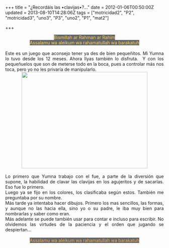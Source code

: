 +++
title = "¿Recordáis las •clavijas•?..."
date = 2012-01-06T00:50:00Z
updated = 2013-08-10T14:28:06Z
tags = ["motricidad2", "P2", "motricidad3", "uno3", "P3", "uno2", "P1", "mat2"]

+++

<div dir="ltr" style="text-align: left;" trbidi="on"><div class="separator" style="clear: both; text-align: center;"><span style="background-color: #666666; color: #ffd966;">Bismillah ar Rahman ar Rahim</span></div><div class="separator" style="clear: both; text-align: center;"><span style="background-color: #666666; color: #ffd966;">Assalamu wa aleikum wa rahamatullah wa barakatuh</span></div><div class="separator" style="clear: both; text-align: center;"><br /></div><div class="separator" style="clear: both; text-align: justify;">Este es un juego que aconsejo tener ya des de bien pequeñitos. Mi Yumna lo tuvo desde los 12 meses. Ahora Ilyas también lo disfruta.&nbsp; Y con los pequeñuelos que son de meterse todo en la boca, pues a controlar más nos toca, pero yo no les privaría de manipularlo.</div><div class="separator" style="clear: both; text-align: center;"><a href="http://4.bp.blogspot.com/-30z51djeKT0/UgA15h28seI/AAAAAAAAE7k/MHnwE9vMyk0/s1600/DSC02279.png" imageanchor="1" style="margin-left: 1em; margin-right: 1em;"><img border="0" height="307" src="http://4.bp.blogspot.com/-30z51djeKT0/UgA15h28seI/AAAAAAAAE7k/MHnwE9vMyk0/s400/DSC02279.png" width="400" /></a></div><div class="separator" style="clear: both; text-align: justify;"><br /></div><div class="separator" style="clear: both; text-align: justify;">Lo primero que Yumna trabajo con el fue, a parte de la diversión que supone, la habilidad de clavar las clavijas en los agujeritos y de sacarlas. Eso fue lo primero.&nbsp;</div><div class="separator" style="clear: both; text-align: justify;">Luego ya se fijo en los colores, los clasificaba según estos. También me preguntaba por su nombre.</div><div class="separator" style="clear: both; text-align: justify;">Más tarde ya intentaba hacer dibujos. Primero los mas sencillos, las formas, y aunque no las hacia ella, sino yo o su padre, le iba muy bien para nombrarlas y saber como eran.</div><div class="separator" style="clear: both; text-align: justify;">Más adelante se puede también usar para contar e incluso para escribir. No olvidemos las virtudes de la paciencia y el orden que jugando se despiertan...</div><div class="separator" style="clear: both; text-align: justify;"><br /></div><div class="separator" style="clear: both; text-align: center;"><span style="background-color: #666666;"><span style="color: #f6b26b;">Assalamu wa aleikum wa rahamatullah wa barakatuh</span></span></div><div class="separator" style="clear: both; text-align: center;"><br /></div></div>
